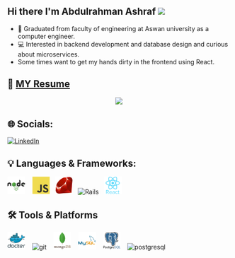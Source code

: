## Hi there I'm Abdulrahman Ashraf <img src="https://media.giphy.com/media/hvRJCLFzcasrR4ia7z/giphy.gif" width="28">

-  📖 Graduated from faculty of engineering at Aswan university as a computer engineer.
-  💻 Interested in backend development and database design and curious about microservices.
-  Some times want to get my hands dirty in the frontend using React.

## 📄 [MY Resume](https://docs.google.com/document/d/1EqSIvy_XRf4fxpIBnvCDf_1EraZhVauUg4PAA46sq4g/edit?usp=sharing)
<p align="center">
  <a href="https://git.io/typing-svg"><img src="https://readme-typing-svg.herokuapp.com?color=3D90F7&center=true&lines=+Alwayes+Learning+new+Things+%F0%9F%9B%A0;Rails;Nodejs;Next;Docker;click+the+link"></a>
</p>

## 🌐 Socials:
[![LinkedIn](https://img.shields.io/badge/LinkedIn-%230077B5.svg?logo=linkedin&logoColor=white)]([https://www.linkedin.com/in/mayar-abdelhamid-1906b31a9/](https://www.linkedin.com/in/abdulrahman-ashraf-abdelhameed/)) 

## 💡 Languages & Frameworks:
  <img src="https://raw.githubusercontent.com/devicons/devicon/master/icons/nodejs/nodejs-original-wordmark.svg" alt="nodejs" width="40" height="40"/> &#8287;&#8287;
  <img src="https://raw.githubusercontent.com/devicons/devicon/master/icons/javascript/javascript-original.svg" alt="javascript" width="40" height="40"/>&#8287;&#8287;
  <img src="https://raw.githubusercontent.com/devicons/devicon/master/icons/ruby/ruby-original.svg" alt="javascript" width="40" height="40"/>&#8287;&#8287;
<img height="32" width="32" alt="Rails" src="https://avatars.githubusercontent.com/u/4223">&#8287;&#8287;
<img src="https://raw.githubusercontent.com/devicons/devicon/master/icons/react/react-original-wordmark.svg" alt="aws" width="40" height="40"/>
  &#8287;&#8287;
  
## 🛠️ Tools & Platforms 
<p align="left">
<img src="https://raw.githubusercontent.com/devicons/devicon/master/icons/docker/docker-original-wordmark.svg" alt="docker" width="40" height="40"/>
  &#8287;&#8287;
<img src="https://www.vectorlogo.zone/logos/git-scm/git-scm-icon.svg" alt="git" width="40" height="40"/> 
 &#8287;&#8287;
<img src="https://raw.githubusercontent.com/devicons/devicon/master/icons/mongodb/mongodb-original-wordmark.svg" alt="mongodb" width="40" height="40"/>
&#8287;&#8287;
<img src="https://raw.githubusercontent.com/devicons/devicon/master/icons/mysql/mysql-original-wordmark.svg" alt="mysql" width="40" height="40"/>
&#8287;&#8287;
<img src="https://raw.githubusercontent.com/devicons/devicon/master/icons/postgresql/postgresql-original-wordmark.svg" alt="postgresql" width="40" height="40"/>
&#8287;&#8287;
<img src="https://cdn.worldvectorlogo.com/logos/nginx-1.svg" alt="postgresql" width="40" height="40"/>
</p>

